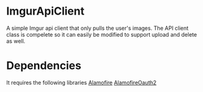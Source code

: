 # ImgurApiClient
A simple Imgur api client that only pulls the user's images.
The API client class is compelete so it can easily be modified to support upload and delete as well.
# Dependencies
It requires the following libraries
[Alamofire](https://cocoapods.org/?q=Alamofire)
[AlamofireOauth2](https://cocoapods.org/?q=AlamofireOa)
